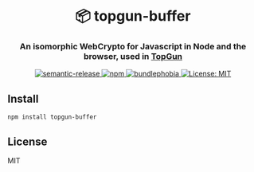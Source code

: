 <h1 align="center" style="border-bottom: none;">📦 topgun-buffer</h1>
<h3 align="center">An isomorphic WebCrypto for Javascript in Node and the browser, used in <a href="https://github.com/TopGunBuild/topgun">TopGun</a></h3>

<p align="center">
  <a href="https://github.com/semantic-release/semantic-release">
      <img alt="semantic-release" src="https://img.shields.io/badge/%20%20%F0%9F%93%A6%F0%9F%9A%80-semantic--release-e10079.svg">
  </a>
  <a href="https://npm.im/topgun-buffer">
    <img alt="npm" src="https://badgen.net/npm/v/topgun-buffer">
  </a>
  <a href="https://bundlephobia.com/result?p=topgun-buffer">
    <img alt="bundlephobia" src="https://img.shields.io/bundlephobia/minzip/topgun-buffer.svg">
  </a>
  <a href="https://opensource.org/licenses/MIT">
      <img alt="License: MIT" src="https://img.shields.io/badge/License-MIT-yellow.svg">
  </a>
</p>

## Install

`npm install topgun-buffer`

## License

MIT
